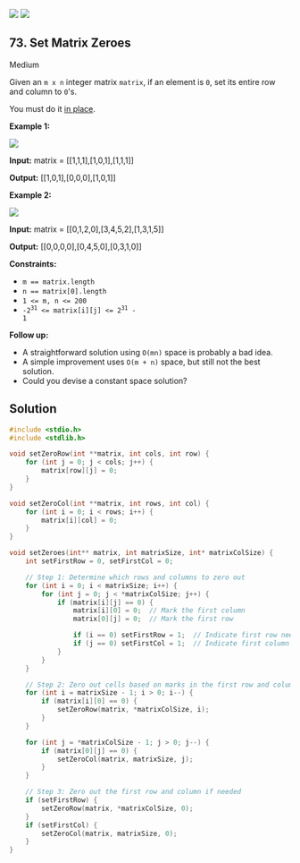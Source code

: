 [![](https://img.shields.io/github/stars/LeetCode-in-C/LeetCode-in-C?label=Stars&style=flat-square)](https://github.com/LeetCode-in-C/LeetCode-in-C)
[![](https://img.shields.io/github/forks/LeetCode-in-C/LeetCode-in-C?label=Fork%20me%20on%20GitHub%20&style=flat-square)](https://github.com/LeetCode-in-C/LeetCode-in-C/fork)

## 73\. Set Matrix Zeroes

Medium

Given an `m x n` integer matrix `matrix`, if an element is `0`, set its entire row and column to `0`'s.

You must do it [in place](https://en.wikipedia.org/wiki/In-place_algorithm).

**Example 1:**

![](https://assets.leetcode.com/uploads/2020/08/17/mat1.jpg)

**Input:** matrix = \[\[1,1,1],[1,0,1],[1,1,1]]

**Output:** [[1,0,1],[0,0,0],[1,0,1]]

**Example 2:**

![](https://assets.leetcode.com/uploads/2020/08/17/mat2.jpg)

**Input:** matrix = \[\[0,1,2,0],[3,4,5,2],[1,3,1,5]]

**Output:** [[0,0,0,0],[0,4,5,0],[0,3,1,0]]

**Constraints:**

*   `m == matrix.length`
*   `n == matrix[0].length`
*   `1 <= m, n <= 200`
*   <code>-2<sup>31</sup> <= matrix[i][j] <= 2<sup>31</sup> - 1</code>

**Follow up:**

*   A straightforward solution using `O(mn)` space is probably a bad idea.
*   A simple improvement uses `O(m + n)` space, but still not the best solution.
*   Could you devise a constant space solution?

## Solution

```c
#include <stdio.h>
#include <stdlib.h>

void setZeroRow(int **matrix, int cols, int row) {
    for (int j = 0; j < cols; j++) {
        matrix[row][j] = 0;
    }
}

void setZeroCol(int **matrix, int rows, int col) {
    for (int i = 0; i < rows; i++) {
        matrix[i][col] = 0;
    }
}

void setZeroes(int** matrix, int matrixSize, int* matrixColSize) {
    int setFirstRow = 0, setFirstCol = 0;

    // Step 1: Determine which rows and columns to zero out
    for (int i = 0; i < matrixSize; i++) {
        for (int j = 0; j < *matrixColSize; j++) {
            if (matrix[i][j] == 0) {
                matrix[i][0] = 0;  // Mark the first column
                matrix[0][j] = 0;  // Mark the first row

                if (i == 0) setFirstRow = 1;  // Indicate first row needs to be zeroed
                if (j == 0) setFirstCol = 1;  // Indicate first column needs to be zeroed
            }
        }
    }

    // Step 2: Zero out cells based on marks in the first row and column
    for (int i = matrixSize - 1; i > 0; i--) {
        if (matrix[i][0] == 0) {
            setZeroRow(matrix, *matrixColSize, i);
        }
    }

    for (int j = *matrixColSize - 1; j > 0; j--) {
        if (matrix[0][j] == 0) {
            setZeroCol(matrix, matrixSize, j);
        }
    }

    // Step 3: Zero out the first row and column if needed
    if (setFirstRow) {
        setZeroRow(matrix, *matrixColSize, 0);
    }
    if (setFirstCol) {
        setZeroCol(matrix, matrixSize, 0);
    }
}
```